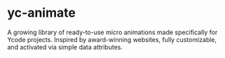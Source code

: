 # yc-animate
A growing library of ready-to-use micro animations made specifically for Ycode projects. Inspired by award-winning websites, fully customizable, and activated via simple data attributes.
